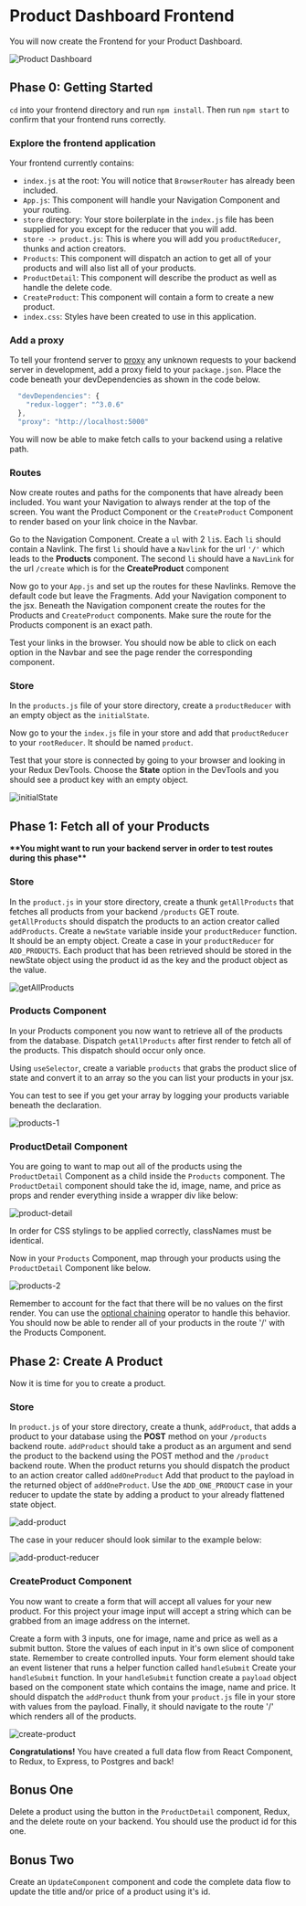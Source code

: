 # Product Dashboard Frontend

You will now create the Frontend for your Product Dashboard.

![Product Dashboard][dashboard-1]

## Phase 0: Getting Started

`cd` into your frontend directory and run `npm install`.
Then run `npm start` to confirm that your frontend runs correctly.

### Explore the frontend application

Your frontend currently contains:

- `index.js` at the root: You will notice that `BrowserRouter` has already been
  included.
- `App.js`: This component will handle your Navigation Component and your
  routing.
- `store` directory: Your store boilerplate in the `index.js` file has been
  supplied for you except for the reducer that you will add.
- `store -> product.js`: This is where you will add you `productReducer`, thunks
  and action creators.
- `Products`: This component will dispatch an action to get all of your products
  and will also list all of your products.
- `ProductDetail`: This component will describe the product as well as handle
  the delete code.
- `CreateProduct`: This component will contain a form to create a new product.
- `index.css`: Styles have been created to use in this application.

### Add a proxy

To tell your frontend server to
[proxy][proxy]
any unknown requests to your backend server in development, add a proxy field to
your `package.json`. Place the code beneath your devDependencies as shown in the
code below.

```js
  "devDependencies": {
    "redux-logger": "^3.0.6"
  },
  "proxy": "http://localhost:5000"
```

You will now be able to make fetch calls to your backend using a relative path.

### Routes

Now create routes and paths for the components that have already been included.
You want your Navigation to always render at the top of the screen. You want the
Product Component or the `CreateProduct` Component to render based on your link
choice in the Navbar.

Go to the Navigation Component. Create a `ul` with 2 `li`s. Each `li` should
contain a Navlink. The first `li` should have a `Navlink` for the url `'/'`
which leads to the **Products** component. The second `li` should have a
`NavLink` for the url `/create` which is for the **CreateProduct** component

Now go to your `App.js` and set up the routes for these Navlinks. Remove the
default code but leave the Fragments. Add your Navigation component to the jsx.
Beneath the Navigation component create the routes for the Products and
`CreateProduct` components. Make sure the route for the Products component is an
exact path.

Test your links in the browser. You should now be able to click on each option
in the Navbar and see the page render the corresponding component.

### Store

In the `products.js` file of your store directory, create a `productReducer`
with an empty object as the `initialState`.

Now go to your the `index.js` file in your store and add that `productReducer`
to your `rootReducer`. It should be named `product`.

Test that your store is connected by going to your browser and looking in your
Redux DevTools. Choose the **State** option in the DevTools and you should see a
product key with an empty object.

![initialState][devtools-1]

## Phase 1: Fetch all of your Products

**\*\*You might want to run your backend server in order to test routes during**
**this phase\*\***

### Store

In the `product.js` in your store directory, create a thunk `getAllProducts`
that fetches all products from your backend `/products` GET route.
`getAllProducts` should dispatch the products to an action creator called
`addProducts`. Create a `newState` variable inside your `productReducer`
function. It should be an empty object. Create a case in your `productReducer`
for `ADD_PRODUCTS`. Each product that has been retrieved should be stored in the
newState object using the product id as the key and the product object as the
value.

![getAllProducts][reducer-1]

### Products Component

In your Products component you now want to retrieve all of the products from the
database. Dispatch `getAllProducts` after first render to fetch all of the
products. This dispatch should occur only once.

Using `useSelector`, create a variable `products` that grabs the product slice
of state and convert it to an array so the you can list your products in your
jsx.

You can test to see if you get your array by logging your products variable
beneath the declaration.

![products-1][products-1]

### ProductDetail Component

You are going to want to map out all of the products using the `ProductDetail`
Component as a child inside the `Products` component. The `ProductDetail`
component should take the id, image, name, and price as props and render
everything inside a wrapper div like below:

![product-detail][product-detail-1]

In order for CSS stylings to be applied correctly, classNames must be identical.

Now in your `Products` Component, map through your products using the
`ProductDetail` Component like below.

![products-2][products-2]

Remember to account for the fact that there will be no values on the first
render. You can use the [optional
chaining][op-chain]
operator to handle this behavior. You should now be able to render all of your
products in the route '/' with the Products Component.

## Phase 2: Create A Product

Now it is time for you to create a product.

### Store

In `product.js` of your store directory, create a thunk, `addProduct`, that adds
a product to your database using the **POST** method on your `/products` backend
route. `addProduct` should take a product as an argument and send the product to
the backend using the POST method and the `/product` backend route. When the
product returns you should dispatch the product to an action creator called
`addOneProduct` Add that product to the payload in the returned object of
`addOneProduct`. Use the `ADD_ONE_PRODUCT` case in your reducer to update the
state by adding a product to your already flattened state object.

![add-product][add-product-1]

The case in your reducer should look similar to the example below:

![add-product-reducer][add-product-2]

### CreateProduct Component

You now want to create a form that will accept all values for your new product.
For this project your image input will accept a string which can be grabbed from
an image address on the internet.

Create a form with 3 inputs, one for image, name and price as well as a submit
button. Store the values of each input in it's own slice of component state.
Remember to create controlled inputs. Your form element should take an event
listener that runs a helper function called `handleSubmit` Create your
`handleSubmit` function. In your `handleSubmit` function create a `payload`
object based on the component state which contains the image, name and price. It
should dispatch the `addProduct` thunk from your `product.js` file in your store
with values from the payload. Finally, it should navigate to the route '/' which
renders all of the products.

![create-product][add-product-3]

**Congratulations!** You have created a full data flow from React Component, to
Redux, to Express, to Postgres and back!

## Bonus One

Delete a product using the button in the `ProductDetail` component, Redux, and
the delete route on your backend. You should use the product id for this one.

## Bonus Two

Create an `UpdateComponent` component and code the complete data flow to update
the title and/or price of a product using it's id.

[devtools-1]: https://jd-image-upload.s3.amazonaws.com/devtools-initialstate.png
[reducer-1]: https://jd-image-upload.s3.amazonaws.com/get-all-products-norm.png
[products-1]: https://jd-image-upload.s3.amazonaws.com/products-1.png
[products-2]: https://jd-image-upload.s3.amazonaws.com/products-2.png
[product-detail-1]: https://jd-image-upload.s3.amazonaws.com/product-detail-1.png
[add-product-1]: https://jd-image-upload.s3.amazonaws.com/add-product.png
[add-product-2]: https://jd-image-upload.s3.amazonaws.com/add-product-reducer.png
[add-product-3]: https://jd-image-upload.s3.amazonaws.com/create-product.png
[dashboard-1]: https://jd-image-upload.s3.amazonaws.com/product-dashboard.gif
[proxy]: https://create-react-app.dev/docs/proxying-api-requests-in-development/
[op-chain]: https://developer.mozilla.org/en-US/docs/Web/JavaScript/Reference/Operators/Optional_chaining
